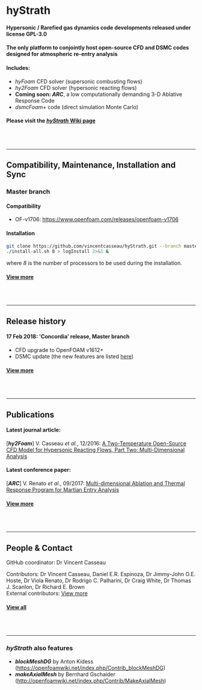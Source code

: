 # hyStrath

#### Hypersonic / Rarefied gas dynamics code developments released under license GPL-3.0 
#### The only platform to conjointly host open-source CFD and DSMC codes designed for atmospheric re-entry analysis

#### Includes:
+ *hyFoam* CFD solver (supersonic combusting flows)  
+ *hy2Foam* CFD solver (hypersonic reacting flows)  
+ **Coming soon: _ARC_**, a low computationally demanding 3-D Ablative Response Code  
+ *dsmcFoam+* code (direct simulation Monte Carlo)  

#### Please visit the [_hyStrath_ Wiki page](https://github.com/vincentcasseau/hyStrath/wiki)  

<br><br>

---  
## Compatibility, Maintenance, Installation and Sync

### Master branch  

#### Compatibility  
+ OF-v1706: https://www.openfoam.com/releases/openfoam-v1706 

#### Installation  
```sh
git clone https://github.com/vincentcasseau/hyStrath.git --branch master --single-branch && cd hyStrath/  
./install-all.sh 8 > logInstall 2>&1 &
```  

where _8_ is the number of processors to be used during the installation.  

#### [View more](https://github.com/vincentcasseau/hyStrath/wiki/Compatibility,-Maintenance,-Installation-and-Sync)  

<br><br>

---  
## Release history  
#### 17 Feb 2018: 'Concordia' release, Master branch  
+ CFD upgrade to OpenFOAM v1612+   
+ DSMC update (the new features are listed [here](https://github.com/vincentcasseau/hyStrath/wiki)) 

#### [View more](https://github.com/vincentcasseau/hyStrath/wiki/Release-history)  


<br><br>

---  

## Publications

#### Latest journal article:  
[*__hy2Foam__*] V. Casseau _et al._, 12/2016: [A Two-Temperature Open-Source CFD Model for Hypersonic Reacting Flows, Part Two: Multi-Dimensional Analysis](http://www.mdpi.com/2226-4310/3/4/45/html)  

#### Latest conference paper:  
[*__ARC__*] V. Renato _et al._, 09/2017: [Multi-dimensional Ablation and Thermal Response Program for Martian Entry
Analysis](https://strathprints.strath.ac.uk/62926)  

#### [View more](https://github.com/vincentcasseau/hyStrath/wiki/Publications)  


<br><br>

---  

## People & Contact

GitHub coordinator: Dr Vincent Casseau  

Contributors: Dr Vincent Casseau, Daniel E.R. Espinoza, Dr Jimmy-John O.E. Hoste, Dr Viola Renato, Dr Rodrigo C. Palharini, Dr Craig White, Dr Thomas J. Scanlon, Dr Richard E. Brown     
External contributors: [View more](https://github.com/vincentcasseau/hyStrath/wiki/Contributions)  

#### [View all](https://github.com/vincentcasseau/hyStrath/wiki/People-and-Contact)  


<br><br>

---  
### _hyStrath_ also features  
+ **_blockMeshDG_** by Anton Kidess (https://openfoamwiki.net/index.php/Contrib_blockMeshDG)  
+ **_makeAxialMesh_** by Bernhard Gschaider (http://openfoamwiki.net/index.php/Contrib/MakeAxialMesh)
